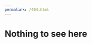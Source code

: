```yaml
---
permalink: /404.html
---
```

<html>
  <body>
    <h1>Nothing to see here</h1>  
  </body>
</html>
  
